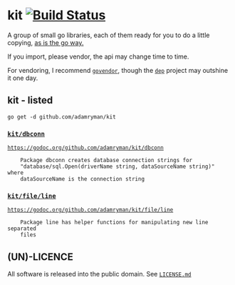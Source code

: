 # kit [![Build Status](https://travis-ci.org/adamryman/kit.svg?branch=master)](https://travis-ci.org/adamryman/kit)

A group of small go libraries, each of them ready for you to do a little
copying, [as is the go way.](https://www.youtube.com/watch?v=PAAkCSZUG1c&feature=youtu.be&t=569)

If you import, please vendor, the api may change time to time.

For vendoring, I recommend [`govendor`](https://github.com/kardianos/govendor),
though the [`dep`](https://github.com/golang/dep) project may outshine
it one day.

## kit - listed

```
go get -d github.com/adamryman/kit
```

### [`kit/dbconn`](./dbconn)

[`https://godoc.org/github.com/adamryman/kit/dbconn`](https://godoc.org/github.com/adamryman/kit/dbconn)

```
    Package dbconn creates database connection strings for
    "database/sql.Open(driverName string, dataSourceName string)" where
    dataSourceName is the connection string
```
### [`kit/file/line`](./file/line)

[`https://godoc.org/github.com/adamryman/kit/file/line`](https://godoc.org/github.com/adamryman/kit/file/line)

```
    Package line has helper functions for manipulating new line separated
    files
```

## (UN)-LICENCE

All software is released into the public domain. See [`LICENSE.md`](./LICENSE.md)
